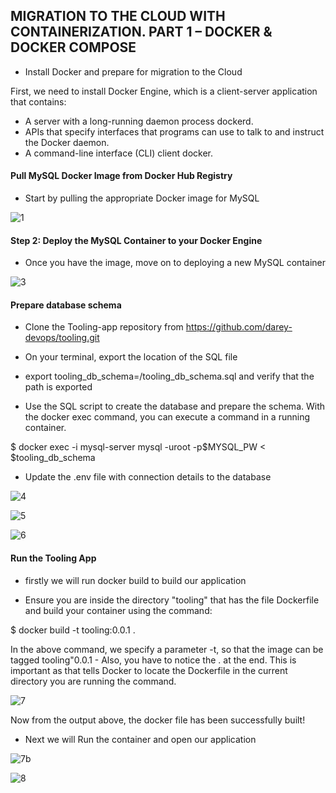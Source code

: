 ## MIGRATION TO THE СLOUD WITH CONTAINERIZATION. PART 1 – DOCKER &AMP; DOCKER COMPOSE


- Install Docker and prepare for migration to the Cloud

First, we need to install Docker Engine, which is a client-server application that contains:

- A server with a long-running daemon process dockerd.
- APIs that specify interfaces that programs can use to talk to and instruct the Docker daemon.
- A command-line interface (CLI) client docker.


#### Pull MySQL Docker Image from Docker Hub Registry

- Start by pulling the appropriate Docker image for MySQL

![1](https://user-images.githubusercontent.com/93729559/176187939-6c4f83ea-7081-4733-9a91-480b59a15770.png)


#### Step 2: Deploy the MySQL Container to your Docker Engine

- Once you have the image, move on to deploying a new MySQL container

![3](https://user-images.githubusercontent.com/93729559/176188699-5ae08aae-5338-4a19-8545-9ee26249ab8f.png)


#### Prepare database schema

- Clone the Tooling-app repository from  https://github.com/darey-devops/tooling.git 

- On your terminal, export the location of the SQL file

- export tooling_db_schema=/tooling_db_schema.sql and verify that the path is exported

 - Use the SQL script to create the database and prepare the schema. With the docker exec command, you can execute a command in a running container.
 
 $ docker exec -i mysql-server mysql -uroot -p$MYSQL_PW < $tooling_db_schema 

- Update the .env file with connection details to the database

![4](https://user-images.githubusercontent.com/93729559/176190052-2fe15ee1-7d83-4368-8252-2647ae83ae32.png)

![5](https://user-images.githubusercontent.com/93729559/176190055-ea9a9f84-411d-4839-8aca-d85e94fc272f.png)

![6](https://user-images.githubusercontent.com/93729559/176190062-8d8f3598-5b9f-4e78-aa8b-8230d65cf66f.png)



#### Run the Tooling App

- firstly we will run docker build to build our application

- Ensure you are inside the directory "tooling" that has the file Dockerfile and build your container  using the command:

 $ docker build -t tooling:0.0.1 . 
 
In the above command, we specify a parameter -t, so that the image can be tagged tooling"0.0.1 - Also, you have to notice the . at the end. This is important as that tells Docker to locate the Dockerfile in the current directory you are running the command.


![7](https://user-images.githubusercontent.com/93729559/176190776-3171687f-35f5-4604-ac22-723bf55bb3b9.png)


Now from the output above, the docker file has been successfully built!

- Next we will Run the container and open our application


![7b](https://user-images.githubusercontent.com/93729559/176191440-23b7d24f-275f-4387-a4f7-f1b300094b26.png)

![8](https://user-images.githubusercontent.com/93729559/176191451-39338890-28ae-449b-bfe6-d8b1449023de.png)






